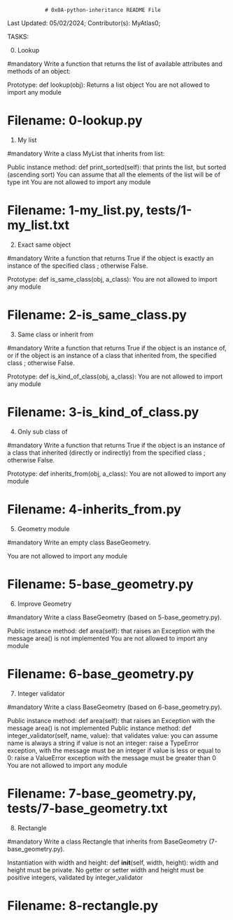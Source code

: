 				# 0x0A-python-inheritance README File



Last Updated: 05/02/2024;
Contributor(s): MyAtlas0;



TASKS:

0. Lookup

#mandatory
Write a function that returns the list of available attributes and methods of an object:

Prototype: def lookup(obj):
Returns a list object
You are not allowed to import any module

# Filename: 0-lookup.py



1. My list

#mandatory
Write a class MyList that inherits from list:

Public instance method: def print_sorted(self): that prints the list, but sorted (ascending sort)
You can assume that all the elements of the list will be of type int
You are not allowed to import any module

# Filename: 1-my_list.py, tests/1-my_list.txt



2. Exact same object

#mandatory
Write a function that returns True if the object is exactly an instance of the specified class ; otherwise False.

Prototype: def is_same_class(obj, a_class):
You are not allowed to import any module

# Filename: 2-is_same_class.py



3. Same class or inherit from

#mandatory
Write a function that returns True if the object is an instance of, or if the object is an instance of a class that inherited from, the specified class ; otherwise False.

Prototype: def is_kind_of_class(obj, a_class):
You are not allowed to import any module

# Filename: 3-is_kind_of_class.py



4. Only sub class of

#mandatory
Write a function that returns True if the object is an instance of a class that inherited (directly or indirectly) from the specified class ; otherwise False.

Prototype: def inherits_from(obj, a_class):
You are not allowed to import any module

# Filename: 4-inherits_from.py



5. Geometry module

#mandatory
Write an empty class BaseGeometry.

You are not allowed to import any module

# Filename: 5-base_geometry.py



6. Improve Geometry

#mandatory
Write a class BaseGeometry (based on 5-base_geometry.py).

Public instance method: def area(self): that raises an Exception with the message area() is not implemented
You are not allowed to import any module

# Filename: 6-base_geometry.py



7. Integer validator

#mandatory
Write a class BaseGeometry (based on 6-base_geometry.py).

Public instance method: def area(self): that raises an Exception with the message area() is not implemented
Public instance method: def integer_validator(self, name, value): that validates value:
you can assume name is always a string
if value is not an integer: raise a TypeError exception, with the message <name> must be an integer
if value is less or equal to 0: raise a ValueError exception with the message <name> must be greater than 0
You are not allowed to import any module

# Filename: 7-base_geometry.py, tests/7-base_geometry.txt



8. Rectangle

#mandatory
Write a class Rectangle that inherits from BaseGeometry (7-base_geometry.py).

Instantiation with width and height: def __init__(self, width, height):
width and height must be private. No getter or setter
width and height must be positive integers, validated by integer_validator

# Filename: 8-rectangle.py
